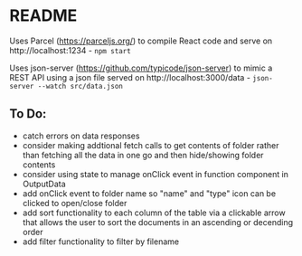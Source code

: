 # README

Uses Parcel (https://parceljs.org/) to compile React code and serve on http://localhost:1234 - `npm start`

Uses json-server (https://github.com/typicode/json-server) to mimic a REST API using a json file served on http://localhost:3000/data - `json-server --watch src/data.json`

## To Do:

- catch errors on data responses
- consider making addtional fetch calls to get contents of folder rather than fetching all the data in one go and then hide/showing folder contents
- consider using state to manage onClick event in function component in OutputData
- add onClick event to folder name so "name" and "type" icon can be clicked to open/close folder
- add sort functionality to each column of the table via a clickable arrow that allows the user to sort the documents in an ascending or decending order
- add filter functionality to filter by filename
